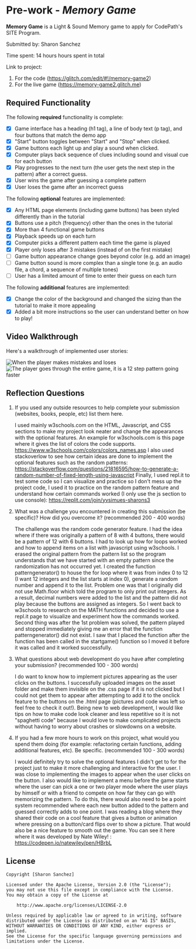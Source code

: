 # Pre-work - _Memory Game_

**Memory Game** is a Light & Sound Memory game to apply for CodePath's SITE Program.

Submitted by: Sharon Sanchez

Time spent: 14 hours hours spent in total

Link to project: 
1. For the code (https://glitch.com/edit/#!/memory-game2)
2. For the live game (https://memory-game2.glitch.me) 

## Required Functionality

The following **required** functionality is complete:

- [x] Game interface has a heading (h1 tag), a line of body text (p tag), and four buttons that match the demo app
- [x] "Start" button toggles between "Start" and "Stop" when clicked.
- [x] Game buttons each light up and play a sound when clicked.
- [x] Computer plays back sequence of clues including sound and visual cue for each button
- [x] Play progresses to the next turn (the user gets the next step in the pattern) after a correct guess.
- [x] User wins the game after guessing a complete pattern
- [x] User loses the game after an incorrect guess

The following **optional** features are implemented:

- [x] Any HTML page elements (including game buttons) has been styled differently than in the tutorial
- [x] Buttons use a pitch (frequency) other than the ones in the tutorial
- [x] More than 4 functional game buttons
- [x] Playback speeds up on each turn
- [x] Computer picks a different pattern each time the game is played
- [x] Player only loses after 3 mistakes (instead of on the first mistake)
- [ ] Game button appearance change goes beyond color (e.g. add an image)
- [ ] Game button sound is more complex than a single tone (e.g. an audio file, a chord, a sequence of multiple tones)
- [ ] User has a limited amount of time to enter their guess on each turn

The following **additional** features are implemented:

- [x] Change the color of the background and changed the sizing than the tutorial to make it more appealing
- [x] Added a bit more instructions so the user can understand better on how to play!

## Video Walkthrough

Here's a walkthrough of implemented user stories:

![When the player makes mistakes and loses](http://g.recordit.co/PTgQ2N2VHp.gif)
![The player goes through the entire game, it is a 12 step pattern going faster](http://g.recordit.co/Adpjnpd3ip.gif)


## Reflection Questions

1. If you used any outside resources to help complete your submission (websites, books, people, etc) list them here.
   
   I used mainly w3schools.com on the HTML, Javascript, and CSS sections to make my project look neater and change the appearances
   with the optional features. An example for w3schools.com is this page where it gives the list of colors the code supports. 
   https://www.w3schools.com/colors/colors_names.asp
   I also used stackoverlow to see how certain ideas are done to implement the optional features such as the random patterns:
   https://stackoverflow.com/questions/21816595/how-to-generate-a-random-number-of-fixed-length-using-javascript
   Finally, I used repl.it to test some code so I can visualize and practice so I don't mess up the project code, I used it to 
   practice on the random pattern feature and understand how certain commands worked (I only use the js section to use console):
   https://replit.com/join/yvsimues-sharons3

2. What was a challenge you encountered in creating this submission (be specific)? How did you overcome it? (recommended 200 - 400 words)
   
   The challenge was the random code generator feature. I had the idea where if there was originally a pattern of 8 with 4 buttons, there would be a pattern of 12
   with 6 buttons. I had to look up how for loops worked and how to append items on a list with javascript using w3schools. I erased the original pattern from the pattern list so the program understands 
   that we have started with an empty pattern since the randomization has not occurred yet. I created the function patterngenerator() to house the for loop where it was from index 0 to 12 (I want 12 integers and the list starts at index 0), 
   generate a random number and append it to the list. Problem one was that I originally did not use Math.floor which told the program to only print out integers. As a result, decimal numbers were added to the list and the pattern did not play 
   because the buttons are assigned as integers. So I went back to w3schools to research on the MATH functions and decided to use a repl.it page to visualize and experiment how the commands worked. 
   Second thing was after the 1st problem was solved, the pattern played and stopped immediately giving me an error that the function patterngenerator() did not exist. I saw that I placed the function after the function
   has been called in the startgame() function so I moved it before it was called and it worked successfully. 
   
3. What questions about web development do you have after completing your submission? (recommended 100 - 300 words)

   I do want to know how to implement pictures appearing as the user clicks on the buttons. I successfully uploaded images on the asset folder and make them invisible on the .css page
   if it is not clicked but I could not get them to appear after attempting to add it to the onclick feature to the buttons on the .html page (pictures and code was left so feel free to check it out!).
    Being new to web development, I would like tips on how to make code look cleaner and less repetitive so it is not "spaghetti code" because I would love to make complicated projects without having to worry about crashes or slowdowns on a website. 

4. If you had a few more hours to work on this project, what would you spend them doing (for example: refactoring certain functions, adding additional features, etc). Be specific. (recommended 100 - 300 words)
   
   I would definitely try to solve the optional features I didn't get to for the project just to make it more challenging and interactive for the user. I was
   close to implementing the images to appear when the user clicks on the button. I also would like to implement a menu before the game starts where the user can pick a 
   one or two player mode where the user plays by himself or with a friend to compete on how far they can go with memorizing the pattern. To do this, there would also need to 
   be a point system  recommended where each new button added to the pattern and guessed correctly adds to one point. I was reading a blog where they shared their code on a cool feature that gives
   a button or animation where pressing on a button/card flips over to show a picture. That would also be a nice feature to smooth out the game. You can see it here where it was developed by Nate Wiley! : https://codepen.io/natewiley/pen/HBrbL
    

## License

    Copyright [Sharon Sanchez]

    Licensed under the Apache License, Version 2.0 (the "License");
    you may not use this file except in compliance with the License.
    You may obtain a copy of the License at

        http://www.apache.org/licenses/LICENSE-2.0

    Unless required by applicable law or agreed to in writing, software
    distributed under the License is distributed on an "AS IS" BASIS,
    WITHOUT WARRANTIES OR CONDITIONS OF ANY KIND, either express or implied.
    See the License for the specific language governing permissions and
    limitations under the License.
